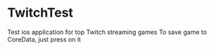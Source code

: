# TwitchTest
Test ios application for top Twitch streaming games
To save game to CoreData, just press on it

